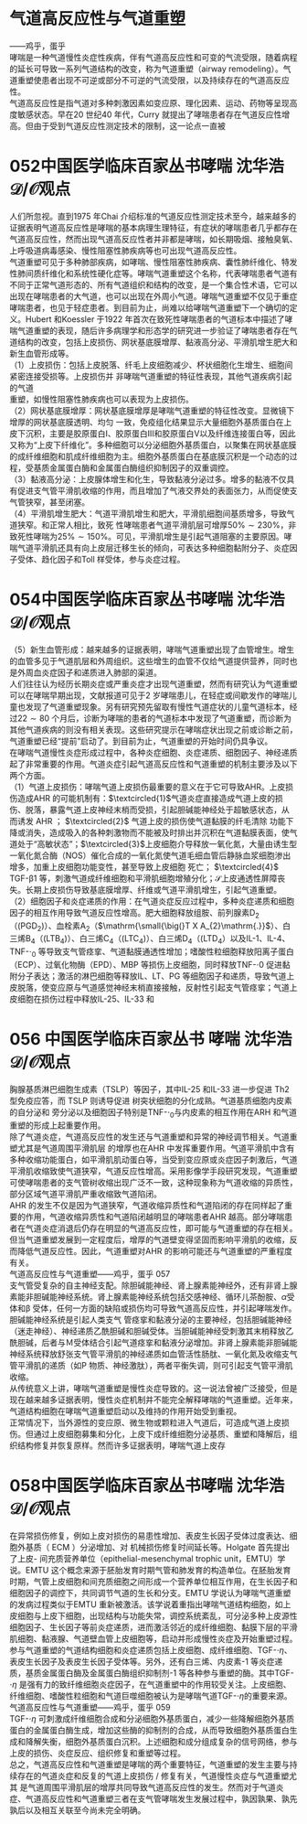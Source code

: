 # 气道高反应性与气道重塑  
——鸡乎，蛋乎  
哮喘是一种气道慢性炎症性疾病，伴有气道高反应性和可变的气流受限，随着病程的延长可导致一系列气道结构的改变，称为气道重塑（airway remodeling）。气道重塑使患者出现不可逆或部分不可逆的气流受限，以及持续存在的气道高反应性。  
气道高反应性是指气道对多种刺激因素如变应原、理化因素、运动、药物等呈现高度敏感状态。早在20 世纪40 年代，Curry 就提出了哮喘患者存在气道反应性增高。但由于受到气道反应性测定技术的限制，这一论点一直被  
# 052中国医学临床百家丛书哮喘  沈华浩  ${\mathcal{D}}/{\mathcal{O}}$观点  
人们所忽视。直到1975 年Chai 介绍标准的气道反应性测定技术至今，越来越多的证据表明气道高反应性是哮喘的基本病理生理特征，有症状的哮喘患者几乎都存在气道高反应性，然而出现气道高反应性者并非都是哮喘，如长期吸烟、接触臭氧、上呼吸道病毒感染、慢性阻塞性肺疾病等也可出现气道高反应性。  
气道重塑可见于多种肺部疾病，如哮喘、慢性阻塞性肺疾病、囊性肺纤维化、特发性肺间质纤维化和系统性硬化症等。哮喘气道重塑这个名称，代表哮喘患者气道有不同于正常气道形态的、所有气道组织和结构的改变，是一个集合性术语，它可以出现在哮喘患者的大气道，也可以出现在外周小气道。哮喘气道重塑不仅见于重症哮喘患者，也见于轻症患者。到目前为止，尚难以给哮喘气道重塑下一个确切的定义。Hubert 和Koessler 于1922 年首次在致死性哮喘患者的气道标本中描述了哮喘气道重塑的表现，随后许多病理学和形态学的研究进一步验证了哮喘患者存在气道结构的改变，包括上皮损伤、网状基底膜增厚、黏液高分泌、平滑肌增生肥大和新生血管形成等。  
（1）上皮损伤：包括上皮脱落、纤毛上皮细胞减少、杯状细胞化生增生、细胞间紧密连接受损等。上皮损伤并 非哮喘气道重塑的特征性表现，其他气道疾病引起的气道  
重塑，如慢性阻塞性肺疾病也可以表现为上皮损伤。  
（2）网状基底膜增厚：网状基底膜增厚是哮喘气道重塑的特征性改变。显微镜下增厚的网状基底膜透明、均匀 一致，免疫组化结果显示大量细胞外基质蛋白在上皮下沉积，主要是胶原蛋白Ⅰ、胶原蛋白Ⅲ和胶原蛋白Ⅴ以及纤维连接蛋白等，因此又称为“上皮下纤维化”。多种细胞可以分泌细胞外基质蛋白，以聚集在网状基底膜的成纤维细胞和肌成纤维细胞为主。细胞外基质蛋白在基底膜沉积是一个动态的过程，受基质金属蛋白酶和金属蛋白酶组织抑制因子的双重调控。  
（3）黏液高分泌：上皮腺体增生和化生，导致黏液分泌过多。增多的黏液不仅具有促进支气管平滑肌收缩的作用，而且增加了气液交界处的表面张力，从而促使支气管狭窄，甚至闭塞。  
（4）平滑肌增生肥大：气道平滑肌增生和肥大，平滑肌细胞间基质增多，导致气道狭窄。和正常人相比，致死 性哮喘患者气道平滑肌层可增厚$50\%\sim230\%$，非致死性哮喘为$25\%\sim150\%$。可见，平滑肌增生是引起气道阻塞的主要原因。哮喘气道平滑肌还具有向上皮层迁移生长的倾向，可表达多种细胞黏附分子、炎症因子受体、趋化因子和Toll 样受体，参与炎症过程。  
# 054中国医学临床百家丛书哮喘  沈华浩  ${\mathcal{D}}/{\mathcal{O}}$观点  
（5）新生血管形成：越来越多的证据表明，哮喘气道重塑出现了血管增生。增生的血管多见于气道肌层和外周组织。这些增生的血管不仅给气道提供营养，同时也是外周血炎症因子和递质进入肺部的渠道。  
人们往往认为经历长期炎症或严重炎症才出现气道重塑，然而有研究认为气道重塑可以在哮喘早期出现，文献报道可见于2 岁哮喘患儿，在轻症或间歇发作的哮喘儿童也发现了气道重塑现象。另有研究预先留取有慢性气道症状的儿童气道标本，经过$22\sim80$ 个月后，诊断为哮喘的患者的气道标本中发现了气道重塑，而诊断为其他气道疾病的则没有相关表现。这些研究提示在哮喘症状出现之前或诊断之前，气道重塑已经“提前”启动了。到目前为止，气道重塑的开始时间仍具争议。  
在哮喘气道慢性炎症形成过程中，各种炎症细胞、炎症递质、细胞因子、神经递质起了非常重要的作用。气道炎症引起气道高反应性和气道重塑的机制主要涉及以下两个方面。  
（1）气道上皮损伤：哮喘气道上皮损伤最重要的意义在于它可导致AHR。上皮损伤造成AHR 的可能机制有：$\textcircled{1}$气道炎症直接造成气道上皮的损伤、脱落，暴露气道上皮神经末梢而受损，引起胆碱能神经处于超敏感状态，从  
而诱发 AHR  ； $\textcircled{2}$ 气道上皮的损伤使气道黏膜的纤毛清除 功能下降或消失，造成吸入的各种刺激物而不能被及时排出并沉积在气道黏膜表面，使气道处于“高敏状态”；$\textcircled{3}$上皮细胞介导释放一氧化氮，大量由诱生型一氧化氮合酶（NOS）催化合成的一氧化氮使气道毛细血管后静脉血浆细胞渗出增多，加重上皮细胞功能变性，甚至导致上皮细胞 死亡； $\textcircled{4}$ TGF-β1 等，刺激气道成纤维细胞和平滑肌细胞增殖分化；$\mathcal{S}$上皮通透性屏障丧失。长期上皮损伤导致基底膜增厚、纤维或气道平滑肌增生，引起气道重塑。  
（2）细胞因子和炎症递质的作用：在气道炎症反应过程中，多种炎症递质和细胞因子的相互作用导致气道反应性增高。肥大细胞释放组胺、前列腺素$\mathrm{D}_{2}$（$\left(\mathrm{PGD}_{2}\right)$）、血栓素$\mathrm{A}_{2}$（$\mathrm{\small{\big(}T X A_{2}\mathrm{.}}$）、白三烯$\mathrm{B_{4}}$（$\mathrm{(LTB_{4})}$）、白三烯$\mathrm{C}_{4}$（$\mathrm{(LTC_{4})}$）、白三烯$\mathrm{D}_{4}$（$\mathrm{(LTD_{4}}$）以及IL-1、IL-4、TNF-$\cdot_{0}$ 等导致支气管痉挛、气道黏膜通透性增加；嗜酸性粒细胞释放阳离子蛋白（ECP）、过氧化物酶（EPD）、MBP 等损伤上皮细胞，同时释放TNF-$\cdot0$ 促进黏附分子表达；激活的淋巴细胞等释放IL、LT、PG 等细胞因子和递质，导致气道上皮脱落，使变应原与气道感觉神经末梢直接接触，反射性引起支气管痉挛；气道上皮细胞在损伤过程中释放IL-25、IL-33 和  
# 056 中国医学临床百家丛书 哮喘  沈华浩  ${\mathcal{D}}/{\mathcal{O}}$观点  
胸腺基质淋巴细胞生成素（TSLP）等因子，其中IL-25 和IL-33  进一步促进 Th2  型免疫应答，而 TSLP  则诱导促进 树突状细胞的分化成熟。气道基质细胞内皮素的自分泌和 旁分泌以及细胞因子特别是TNF-$\cdot_{0}$与内皮素的相互作用在ARH 和气道重塑的形成上起重要作用。  
除了气道炎症，气道高反应性的发生还与气道重塑和异常的神经调节相关。气道重塑尤其是气道周围平滑肌层 的增厚也在AHR 中发挥重要作用。气道平滑肌中含有多种收缩功能蛋白，如平滑肌肌动蛋白等，当受到变应原或炎症因子刺激后，气道平滑肌收缩致使气道狭窄，气道反应性增高。采用影像学手段研究发现，气道重塑可使哮喘患者的支气管树收缩出现广泛不一致，这种现象称为气道收缩的异质性，部分区域气道平滑肌严重收缩致气道陷闭。  
AHR 的发生不仅是因为气道狭窄，气道收缩异质性和气道陷闭的存在同样起了重要的作用，气道收缩异质性和气道陷闭越明显的哮喘患者AHR 越高。部分哮喘患者在气道炎症消退后仍存在明显的气道高反应性，即可能与气道重塑的存在相关。但当气道重塑发展到一定程度后，增厚的气道壁变得坚固而影响平滑肌的收缩，反而降低气道反应性。因此，气道重塑对AHR 的影响可能还与气道重塑的严重程度有关。  
气道高反应性与气道重塑——鸡乎，蛋乎 057  
支气管受复杂的自主神经支配。除胆碱能神经、肾上腺素能神经外，还有非肾上腺素能非胆碱能神经系统。肾上腺素能神经系统包括交感神经、循环儿茶酚胺、$\alpha$受体和β 受体，任何一方面的缺陷或损伤均可导致气道高反应性，并引起哮喘发作。胆碱能神经系统是引起人类支气 管痉挛和黏液分泌的主要神经，包括胆碱能神经（迷走神经）、神经递质乙酰胆碱和胆碱受体。当胆碱能神经受刺激其末梢释放乙酰胆碱，后者与Ｍ受体结合引起气道痉挛和黏液分泌增加。非肾上腺素能非胆碱能神经系统释放舒张支气管平滑肌的神经递质如血管活性肠肽、一氧化氮及收缩支气管平滑肌的递质（如P 物质、神经激肽），两者平衡失调，则可引起支气管平滑肌收缩。  
从传统意义上讲，哮喘气道重塑是慢性炎症导致的。这一说法曾被广泛接受，但是现在越来越多证据表明，慢性炎症机制并不能完全解释哮喘的气道重塑。近年来，气道结构细胞在哮喘气道重塑启动以及维持的作用开始受到重视。  
正常情况下，当外源性的变应原、微生物或颗粒进入气道后，可造成气道上皮损伤。但通过上皮细胞募集和分化，上皮下成纤维细胞分泌基质、重塑和降解后，组织结构修复并恢复原样。然而许多证据表明，哮喘气道上皮存  
# 058中国医学临床百家丛书哮喘  沈华浩  ${\mathcal{D}}/{\mathcal{O}}$观点  
在异常损伤修复，例如上皮对损伤的易患性增加、表皮生长因子受体过度表达、细胞外基质（ ECM ）分泌增加、对 机械损伤修复时间延长等。Holgate 首先提出了上皮- 间充质营养单位（epithelial-mesenchymal trophic unit，EMTU）学说。EMTU 这个概念来源于胚胎发育时期气管和肺发育的构造单位。在胚胎发育时期，气管上皮细胞和间充质细胞之间形成一个营养单位相互作用，在生长因子和细胞因子的调控下，共同调节气道的生长和分支。EMTU 学说认为哮喘气道重塑的发病过程类似于EMTU 重新被激活。该学说着重指出哮喘气道结构细胞，如上皮细胞与上皮下细胞，出现结构与功能失常，调控系统紊乱，可分泌多种上皮源性细胞因子、生长因子等前炎症递质，进而激活邻近的成纤维细胞、黏膜下层的平滑肌细胞、黏液腺、气道壁血管上皮细胞等，启动并形成慢性炎症及开始重塑过程。  
参与气道重塑的气道结构细胞和炎症递质包括上皮细胞、成纤维细胞、TGF-$\cdot\eta$、表皮生长因子及表皮生长因子受体等。另外，还有白三烯、内皮素-1 等炎症递质，基质金属蛋白酶及金属蛋白酶组织抑制剂-1 等各种参与重塑的酶。其中TGF-$\cdot\eta$ 是强有力的致纤维细胞炎症因子，在气道重塑中的作用较受关注。上皮细胞、纤维细胞、嗜酸性粒细胞和气道巨噬细胞被认为是哮喘气道TGF-$\cdot\eta$的重要来源。  
气道高反应性与气道重塑——鸡乎，蛋乎 059  
TGF-$\cdot\eta$ 可刺激成纤维细胞合成和分泌细胞外基质蛋白，减少一些降解细胞外基质蛋白的金属蛋白酶生成，增加这些酶的抑制剂的合成，从而导致细胞外基质蛋白生成和降解失衡，细胞外基质蛋白沉积。上述细胞和成分组成复杂的信号网络，参与上皮的损伤、炎症反应、组织修复和重塑等过程。  
总之，气道高反应性和气道重塑是哮喘的两个重要特征，气道重塑的发生主要与持续存在的气道炎症和反复的气道上皮损伤 /  修复有关，气道慢性炎症与气道重塑尤其 是气道周围平滑肌层的增厚共同导致气道高反应性的发生。然而对于气道炎症、气道高反应性和气道重塑三者在支气管哮喘发生发展过程中，孰因孰果、孰先孰后以及相互关联至今尚未完全明确。  
